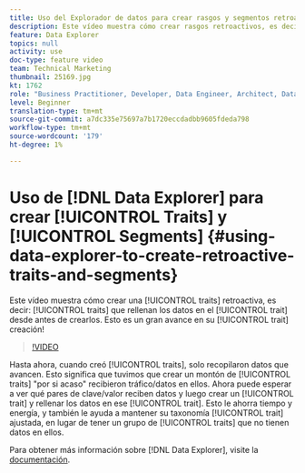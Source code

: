 ```yaml
---
title: Uso del Explorador de datos para crear rasgos y segmentos retroactivos
description: Este vídeo muestra cómo crear rasgos retroactivos, es decir, rasgos que rellenan los datos en el rasgo desde antes de crearlos. ¡Esto es un gran avance en la creación de rasgos!
feature: Data Explorer
topics: null
activity: use
doc-type: feature video
team: Technical Marketing
thumbnail: 25169.jpg
kt: 1762
role: "Business Practitioner, Developer, Data Engineer, Architect, Data Architect, Administrator, Leader"
level: Beginner
translation-type: tm+mt
source-git-commit: a7dc335e75697a7b1720eccdadbb9605fdeda798
workflow-type: tm+mt
source-wordcount: '179'
ht-degree: 1%

---
```



# Uso de [!DNL Data Explorer] para crear [!UICONTROL Traits] y [!UICONTROL Segments] {#using-data-explorer-to-create-retroactive-traits-and-segments}

Este vídeo muestra cómo crear una [!UICONTROL traits] retroactiva, es decir: [!UICONTROL traits] que rellenan los datos en el [!UICONTROL trait] desde antes de crearlos. Esto es un gran avance en su [!UICONTROL trait] creación!

>[!VIDEO](https://video.tv.adobe.com/v/25169/?quality=12)

Hasta ahora, cuando creó [!UICONTROL traits], solo recopilaron datos que avancen. Esto significa que tuvimos que crear un montón de [!UICONTROL traits] &quot;por si acaso&quot; recibieron tráfico/datos en ellos. Ahora puede esperar a ver qué pares de clave/valor reciben datos y luego crear un [!UICONTROL trait] y rellenar los datos en ese [!UICONTROL trait]. Esto le ahorra tiempo y energía, y también le ayuda a mantener su taxonomía [!UICONTROL trait] ajustada, en lugar de tener un grupo de [!UICONTROL traits] que no tienen datos en ellos.

Para obtener más información sobre [!DNL Data Explorer], visite la [documentación](https://experiencecloud.adobe.com/resources/help/en_US/aam/data-explorer.html).